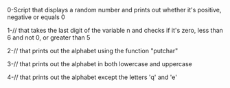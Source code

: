 0-Script that displays a random number and prints out whether it's positive, negative or equals 0

1-// that takes the last digit of the variable n and checks if it's zero, less than 6 and not 0, or greater than 5

2-// that prints out the alphabet using the function "putchar"

3-// that prints out the alphabet in both lowercase and uppercase

4-// that prints out the alphabet except the letters 'q' and 'e'


